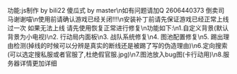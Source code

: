 功能:js制作 by bili22  傻瓜式 by master\n如有问题请加Q 2606440373  倒卖司马谢谢喵\n使用前请确认游戏已经关闭!!!\n安装补丁前请先保证游戏已经正常上线过一次 如果无法上线 请先使用恢复正常进行修复\n功能如下:\n1.自定义背景(默认背景为小电视)\n2. 行动局内面板\n3. 战队系统修复\n4. 图池配置修复\n5. 踢出理由检测(掉线的时候可以分辨是真实的断线还是被踢了写的伪造理由)\n6.定向搜索(可以选定搜私服或者官服了,杜绝假官服.jpg)\n7.图池放入bug图(卡行动用)\n8.服务器详情更加详细
